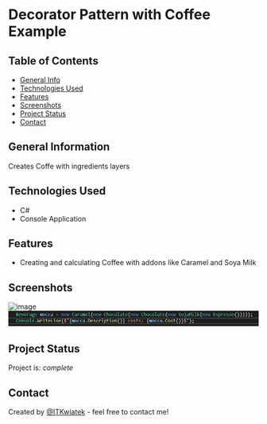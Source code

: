 # Decorator Pattern with Coffee Example

## Table of Contents
* [General Info](#general-information)
* [Technologies Used](#technologies-used)
* [Features](#features)
* [Screenshots](#screenshots)
* [Project Status](#project-status)
* [Contact](#contact)


## General Information
Creates Coffe with ingredients layers

## Technologies Used
- C#
- Console Application

## Features
- Creating and calculating Coffee with addons like Caramel and Soya Milk

## Screenshots
![image](./DecoratorPattern/doc/image.png)
![code](./DecoratorPattern/doc/code.png)

## Project Status
Project is: _complete_ 

## Contact
Created by [@ITKwiatek](https://github.com/ITKwiatek/) - feel free to contact me!
